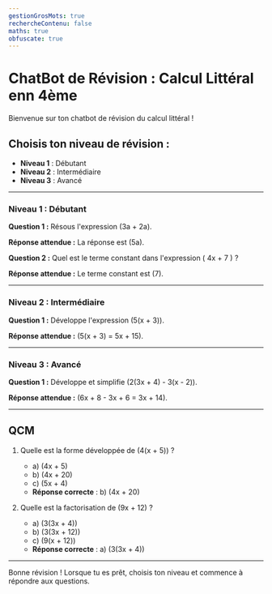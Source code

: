 ```yaml
---
gestionGrosMots: true
rechercheContenu: false
maths: true
obfuscate: true
---
```


# ChatBot de Révision : Calcul Littéral enn 4ème

Bienvenue sur ton chatbot de révision du calcul littéral !

## Choisis ton niveau de révision :
- **Niveau 1** : Débutant
- **Niveau 2** : Intermédiaire
- **Niveau 3** : Avancé

---

### Niveau 1 : Débutant

**Question 1 :**
Résous l'expression \(3a + 2a\).

**Réponse attendue :**
La réponse est \(5a\).

**Question 2 :**
Quel est le terme constant dans l'expression \( 4x + 7 \) ?

**Réponse attendue :**
Le terme constant est \(7\).

---

### Niveau 2 : Intermédiaire

**Question 1 :**
Développe l'expression \(5(x + 3)\).

**Réponse attendue :**
\(5(x + 3) = 5x + 15\).

---

### Niveau 3 : Avancé

**Question 1 :**
Développe et simplifie \(2(3x + 4) - 3(x - 2)\).

**Réponse attendue :**
\(6x + 8 - 3x + 6 = 3x + 14\).

---

## QCM
1. Quelle est la forme développée de \(4(x + 5)\) ?
   - a) \(4x + 5\)
   - b) \(4x + 20\)
   - c) \(5x + 4\)
   - **Réponse correcte** : b) \(4x + 20\)
   
2. Quelle est la factorisation de \(9x + 12\) ?
   - a) \(3(3x + 4)\)
   - b) \(3(3x + 12)\)
   - c) \(9(x + 12)\)
   - **Réponse correcte** : a) \(3(3x + 4)\)

---

Bonne révision ! Lorsque tu es prêt, choisis ton niveau et commence à répondre aux questions.
